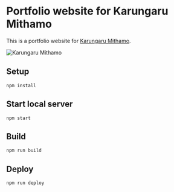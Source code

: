 # Portfolio website for Karungaru Mithamo

This is a portfolio website for [Karungaru Mithamo](https://mithamovictor.github.io).

![Karungaru Mithamo](https://github.com/mithamovictor/portfolio_site/blob/master/public/img/vic.png)

## Setup

```
npm install
```

## Start local server

```
npm start
```

## Build

```
npm run build
```

## Deploy

```
npm run deploy
```
